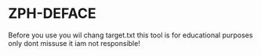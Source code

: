 # ZPH-DEFACE
Before you use you wil chang target.txt
this tool is for educational purposes only dont missuse it iam not responsible!
